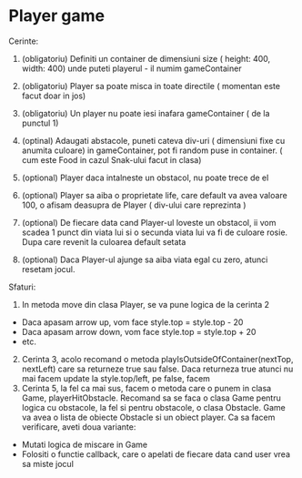 # Player game

Cerinte:
1. (obligatoriu) Definiti un container de dimensiuni size ( height: 400, width: 400) unde puteti playerul - il numim gameContainer

2. (obligatoriu) Player sa poate misca in toate directile ( momentan este facut doar in jos)

3. (obligatoriu) Un player nu poate iesi inafara gameContainer ( de la punctul 1)

4. (optinal) Adaugati abstacole, puneti cateva div-uri ( dimensiuni fixe cu anumita culoare) in gameContainer, pot fi random puse in container. ( cum este Food in cazul Snak-ului facut in clasa)
5. (optional) Player daca intalneste un obstacol, nu poate trece de el

6. (optional) Player sa aiba o proprietate life, care default va avea valoare 100, o afisam deasupra  de Player ( div-ului care reprezinta )

7. (optional) De fiecare data cand Player-ul loveste un obstacol, ii vom scadea 1 punct din viata lui si o secunda viata lui va fi de culoare rosie. Dupa care revenit la culoarea default setata

8. (optional) Daca Player-ul ajunge sa aiba viata egal cu zero, atunci resetam jocul.

Sfaturi:

1. In metoda move din clasa Player, se va pune logica de la cerinta 2
  - Daca apasam arrow up, vom face style.top = style.top - 20
  - Daca apasam arrow down, vom face style.top = style.top + 20
  - etc.
2. Cerinta 3, acolo recomand o metoda playIsOutsideOfContainer(nextTop, nextLeft) care sa returneze true sau false. Daca returneza true atunci nu mai facem update la style.top/left, pe false, facem
3. Cerinta 5, la fel ca mai sus, facem o metoda care o punem in clasa Game, playerHitObstacle. Recomand sa se faca o clasa Game pentru logica cu obstacole, la fel si pentru obstacole, o clasa Obstacle. Game va avea o lista de obiecte Obstacle si un obiect player. 
Ca sa facem verificare, aveti doua variante:
 - Mutati logica de miscare in Game
 - Folositi o functie callback, care o apelati de fiecare data cand user vrea sa miste jocul